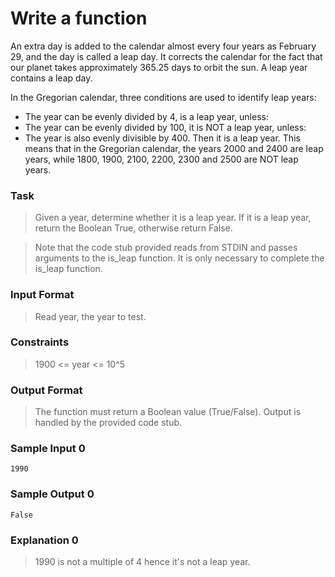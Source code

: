 # Write a function

An extra day is added to the calendar almost every four years as February 29, and the day is called a leap day. It corrects the calendar for the fact that our planet takes approximately 365.25 days to orbit the sun. A leap year contains a leap day.

In the Gregorian calendar, three conditions are used to identify leap years:

- The year can be evenly divided by 4, is a leap year, unless:
- The year can be evenly divided by 100, it is NOT a leap year, unless:
- The year is also evenly divisible by 400. Then it is a leap year.
This means that in the Gregorian calendar, the years 2000 and 2400 are leap years, while 1800, 1900, 2100, 2200, 2300 and 2500 are NOT leap years.

### Task

> Given a year, determine whether it is a leap year. If it is a leap year, return the Boolean True, otherwise return False.

> Note that the code stub provided reads from STDIN and passes arguments to the is_leap function. It is only necessary to complete the is_leap function.

### Input Format

> Read year, the year to test.

### Constraints
> 1900 <= year <= 10^5

### Output Format

> The function must return a Boolean value (True/False). Output is handled by the provided code stub.

### Sample Input 0
``` 
1990 
```

### Sample Output 0
```
False
```

### Explanation 0

> 1990 is not a multiple of 4 hence it's not a leap year.